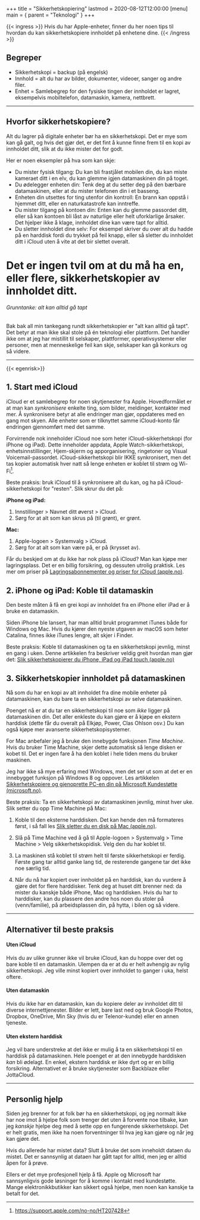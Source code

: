 +++
title = "Sikkerhetskopiering"
lastmod = 2020-08-12T12:00:00
[menu]
main = { parent = "Teknologi" }
+++

{{< ingress >}}
Hvis du har Apple-enheter, finner du her noen tips til hvordan du kan sikkerhetskopiere innholdet på enhetene dine.
{{< /ingress >}}

## Begreper

- Sikkerhetskopi = backup (på engelsk)
- Innhold = alt du har av bilder, dokumenter, videoer, sanger og andre filer.
- Enhet = Samlebegrep for den fysiske tingen der innholdet er lagret,
  eksempelvis mobiltelefon, datamaskin, kamera, nettbrett.
***
## Hvorfor sikkerhetskopiere?

Alt du lagrer på digitale enheter bør ha en sikkerhetskopi. Det er mye som kan
gå galt, og hvis det gjør det, er det fint å kunne finne frem til en kopi av
innholdet ditt, slik at du ikke mister det for godt.

Her er noen eksempler på hva som kan skje:

- Du mister fysisk tilgang: Du kan bli frastjålet mobilen din, du kan miste
  kameraet ditt i en elv, du kan glemme igjen datamaskinen din på toget.
- Du ødelegger enheten din: Tenk deg at du setter deg på den bærbare
  datamaskinen, eller at du mister telefonen din i et basseng.
- Enheten din utsettes for ting utenfor din kontroll: En brann kan oppstå i
  hjemmet ditt, eller en naturkatastrofe kan inntreffe.
- Du mister tilgang på kontoen din: Enten kan du glemme passordet ditt, eller så
  kan kontoen bli låst av naturlige eller helt uforklarlige årsaker. Det hjelper
  ikke å klage, innholdet dine kan være tapt for alltid.
- Du sletter innholdet dine selv: For eksempel skriver du over alt du hadde på
  en harddisk fordi du trykket på feil knapp, eller så sletter du innholdet ditt
  i iCloud uten å vite at det bir slettet overalt.

Det er ingen tvil om at du må ha en, eller flere, sikkerhetskopier av innholdet
ditt.
=======
###### Grunntanke: alt kan alltid gå tapt  
Bak bak all min tankegang rundt sikkerhetskopier er "alt kan alltid gå tapt". Det betyr at man ikke skal stole på én teknologi eller plattform. Det handler ikke om at jeg har mistillit til selskaper, plattformer, operativsystemer eller personer, men at menneskelige feil kan skje, selskaper kan gå konkurs og så videre.
***
{{< egenrisk>}}

## 1. Start med iCloud

iCloud er et samlebegrep for noen skytjenester fra Apple. Hovedformålet er at man kan *synkronisere* enkelte ting, som bilder, meldinger, kontakter med mer. Å synkronisere betyr at alle endringer man gjør, oppdateres med en gang mot skyen. Alle enheter som er tilknyttet samme iCloud-konto får endringen gjennomført med det samme.

Forvirrende nok inneholder iCloud noe som heter iCloud-sikkerhetskopi (for iPhone og iPad). Dette inneholder appdata, Apple Watch-sikkerhetskopi, enhetsinnstillinger, Hjem-skjerm og apporganisering, ringetoner og Visual Voicemail-passordet. iCloud-sikkerhetskopi blir IKKE synkronisert, men det tas kopier automatisk hver natt så lenge enheten er koblet til strøm og Wi-Fi[^icloudbackup].

Beste praksis: bruk iCloud til å synkronisere alt du kan, og ha på iCloud-sikkerhetskopi for "resten". Slik skrur du det på:

**iPhone og iPad:**  
1. Innstillinger > Navnet ditt øverst > iCloud.
2. Sørg for at alt som kan skrus på (til grønt), er grønt.

**Mac:**  
1. Apple-logoen > Systemvalg > iCloud.
2. Sørg for at alt som kan være på, er på (krysset av).

Får du beskjed om at du ikke har nok plass på iCloud? Man kan kjøpe mer lagringsplass. Det er en billig forsikring, og dessuten utrolig praktisk. Les mer om priser på [Lagringsabonnementer og priser for iCloud (apple.no)](https://support.apple.com/no-no/HT201238).

## 2. iPhone og iPad: Koble til datamaskin
Den beste måten å få en grei kopi av innholdet fra en iPhone eller iPad er å bruke en datamaskin.

Siden iPhone ble lansert, har man alltid brukt programmet iTunes både for Windows og Mac. Hvis du kjører den nyeste utgaven av macOS som heter Catalina, finnes ikke iTunes lengre, alt skjer i Finder.

Beste praksis: Koble til datamaskinen og ta en sikkerhetskopi jevnlig, minst en gang i uken. Denne artikkelen fra beskriver veldig greit hvordan man gjør det: [Slik sikkerhetskopierer du iPhone, iPad og iPad touch (apple.no)](https://support.apple.com/no-no/HT203977#computer)

## 3. Sikkerhetskopier innholdet på datamaskinen
Nå som du har en kopi av alt innholdet fra dine mobile enheter på datamaskinen, kan du bare ta en sikkerhetskopi av selve datamaskinen.

Poenget nå er at du tar en sikkerhetskopi til noe som _ikke_ ligger på datamaskinen din. Det aller enkleste du kan gjøre er å kjøpe en ekstern harddisk (dette får du overalt på Elkjøp, Power, Clas Ohlson osv.) Du kan også kjøpe mer avanserte sikkerhetskopisystemer.

For Mac anbefaler jeg å bruke den innebygde funksjonen *Time Machine*. Hvis du bruker Time Machine, skjer dette automatisk så lenge disken er kobet til. Det er ingen fare å ha den koblet i hele tiden mens du bruker maskinen.

Jeg har ikke så mye erfaring med Windows, men det ser ut som at det er en innebygget funksjon på Windows 8 og oppover. Les artikkelen [Sikkerhetskopiere og gjenoprette PC-en din på Microsoft Kundestøtte (microsoft.no)](https://support.microsoft.com/nb-no/help/17127/windows-back-up-restore).

Beste praksis: Ta en sikkerhetskopi av datamaskinen jevnlig, minst hver uke. Slik setter du opp Time Machine på Mac:

1. Koble til den eksterne harddisken. Det kan hende den må formateres først, i så fall les [Slik sletter du en disk på Mac (apple.no)](https://support.apple.com/no-no/HT208496).

2. Slå på Time Machine ved å gå til Apple-logoen > Systemvalg > Time Machine > Velg sikkerhetskopidisk. Velg den du har koblet til. 

3. La maskinen stå koblet til strøm helt til første sikkerhetskopi er ferdig. Første gang tar alltid ganke lang tid, de resterende gangene tar det ikke noe særlig tid.

4. Når du nå har kopiert over innholdet på en harddisk, kan du vurdere å gjøre det for flere harddisker. Tenk deg at huset ditt brenner ned: da mister du kanskje både iPhone, Mac og harddisken. Hvis du har to harddisker, kan du plassere den andre hos noen du stoler på (venn/familie), på arbeidsplassen din, på hytta, i bilen og så videre.

***

## Alternativer til beste praksis

#### Uten iCloud
Hvis du av ulike grunner ikke vil bruke iCloud, kan du hoppe over det og bare koble til en datamaskin. Ulempen da er at du er helt avhengig av nylig sikkerhetskopi. Jeg ville minst kopiert over innholdet to ganger i uka, helst oftere.

#### Uten datamaskin
Hvis du ikke har en datamaskin, kan du kopiere deler av innholdet ditt til diverse internettjenester. Bilder er lett, bare last ned og bruk Google Photos, Dropbox, OneDrive, Min Sky (hvis du er Telenor-kunde) eller en annen tjeneste. 

#### Uten ekstern harddisk
Jeg vil bare understreke at det ikke er mulig å ta en sikkerhetskopi til en harddisk på datamaskinen. Hele poenget er at den innebygde harddisken *kan* bli ødelagt. En enkel, ekstern harddisk er ikke dyrt og er en billig forsikring. Alternativet er å bruke skytjenester som Backblaze eller JottaCloud.

***

## Personlig hjelp
Siden jeg brenner for at folk bør ha en sikkerhetskopi, og jeg normalt ikke har noe imot å hjelpe folk som trenger det uten å forvente noe tilbake, kan jeg *kanskje* hjelpe deg med å sette opp en fungerende sikkerhetskopi. Det er helt gratis, men ikke ha noen forventninger til hva jeg kan gjøre og når jeg kan gjøre det.

Hvis du allerede har mistet data? Slutt å bruke det som inneholdt dataen du mistet. Det er sannsynlig at dataen har gått tapt for alltid, men jeg er alltid åpen for å prøve.

Ellers er det mye profesjonell hjelp å få. Apple og Microsoft har sannsynligvis gode løsninger for å komme i kontakt med kundestøtte. Mange elektronikkbutikker kan sikkert også hjelpe, men noen kan kanskje ta betalt for det.

[^icloudbackup]: https://support.apple.com/no-no/HT207428